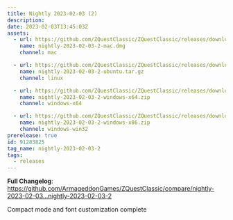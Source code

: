 ```yaml
---
title: Nightly 2023-02-03 (2)
description: 
date: 2023-02-03T13:45:03Z
assets: 
  - url: https://github.com/ZQuestClassic/ZQuestClassic/releases/download/nightly-2023-02-03-2/nightly-2023-02-03-2-mac.dmg
    name: nightly-2023-02-03-2-mac.dmg
    channel: mac

  - url: https://github.com/ZQuestClassic/ZQuestClassic/releases/download/nightly-2023-02-03-2/nightly-2023-02-03-2-ubuntu.tar.gz
    name: nightly-2023-02-03-2-ubuntu.tar.gz
    channel: linux

  - url: https://github.com/ZQuestClassic/ZQuestClassic/releases/download/nightly-2023-02-03-2/nightly-2023-02-03-2-windows-x64.zip
    name: nightly-2023-02-03-2-windows-x64.zip
    channel: windows-x64

  - url: https://github.com/ZQuestClassic/ZQuestClassic/releases/download/nightly-2023-02-03-2/nightly-2023-02-03-2-windows-x86.zip
    name: nightly-2023-02-03-2-windows-x86.zip
    channel: windows-win32
prerelease: true
id: 91283825
tag_name: nightly-2023-02-03-2
tags:
  - releases
---
```


**Full Changelog**: https://github.com/ArmageddonGames/ZQuestClassic/compare/nightly-2023-02-03...nightly-2023-02-03-2

Compact mode and font customization complete
